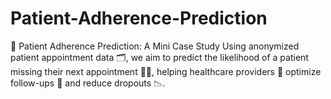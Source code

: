 # Patient-Adherence-Prediction
🧠 Patient Adherence Prediction: A Mini Case Study  Using anonymized patient appointment data 🗂️, we aim to predict the likelihood of a patient missing their next appointment 📅❌,  helping healthcare providers 🏥 optimize follow-ups 🔁 and reduce dropouts 📉.
